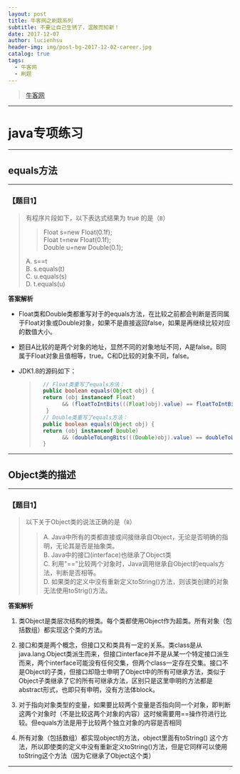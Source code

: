 ```yaml
---
layout: post
title: 牛客网之刷题系列
subtitle: 不要让自己生锈了，温故而知新！
date: 2017-12-07
author: lucienhsu
header-img: img/post-bg-2017-12-02-career.jpg
catalog: true
tags:
  - 牛客网
  - 刷题
---
```


> [牛客网](https://www.nowcoder.com)

--------------------------------------------------------------------------------
# java专项练习
--------------------------------------------------------------------------------

## equals方法

-------
### **【题目1】**
> 有程序片段如下，以下表达式结果为 true 的是（`B`）  
>> Float  s=new  Float(0.1f);   
>> Float  t=new  Float(0.1f);  
>> Double  u=new  Double(0.1);    
>
> A. s==t  
> B. s.equals(t)  
> C. u.equals(s)  
> D. t.equals(u)  

**答案解析**
- Float类和Double类都重写对于的equals方法，在比较之前都会判断是否同属于Float对象或Double对象，如果不是直接返回false，如果是再继续比较对应的数值大小。

- 题目A比较的是两个对象的地址，显然不同的对象地址不同，A是false。B同属于Float对象且值相等，true。C和D比较的对象不同，false。

- JDK1.8的源码如下：
  > ```java
  >   // Float类重写了equals方法：
  >   public boolean equals(Object obj) {
  >   return (obj instanceof Float)
  >         && (floatToIntBits(((Float)obj).value) == floatToIntBits(value));
  >    }
  >   // Double类重写了equals方法：
  >   public boolean equals(Object obj) {
  >   return (obj instanceof Double)
  >         && (doubleToLongBits(((Double)obj).value) == doubleToLongBits(value));
  >   }
  > ```

---------

## Object类的描述

-------
### **【题目1】**
> 以下关于Object类的说法正确的是（`B`）  
>> A. Java中所有的类都直接或间接继承自Object，无论是否明确的指明，无论其是否是抽象类。  
>> B. Java中的接口(interface)也继承了Object类  
>> C. 利用"=="比较两个对象时，Java调用继承自Object的equals方法，判断是否相等。  
>> D. 如果类的定义中没有重新定义toString()方法，则该类创建的对象无法使用toStrig()方法。  

**答案解析**

1. 类Object是类层次结构的根类。每个类都使用Object作为超类。所有对象（包括数组）都实现这个类的方法。

2. 接口和类是两个概念，但接口又和类具有一定的关系。类class是从java.lang.Object类派生而来，但接口interface并不是从某一个特定接口派生而来，两个interface可能没有任何交集，但两个class一定存在交集。接口不是Object的子类，但接口却隐士申明了Object中的所有可继承方法，类似于Object子类继承了它的所有可继承方法，区别只是这里申明的方法都是abstract形式，也即只有申明，没有方法体block。

3. 对于指向对象类型的变量，如果要比较两个变量是否指向同一个对象，即判断这两个对象时（不是比较这两个对象的内容）这时候需要用==操作符进行比较。但equals方法是用于比较两个独立对象的内容是否相同

4. 所有对象（包括数组）都实现object的方法，object里面有toString() 这个方法，所以即使类的定义中没有重新定义toString()方法，但是它同样可以使用toString这个方法（因为它继承了Object这个类）

------
